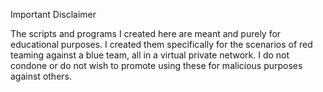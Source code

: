 Important Disclaimer

The scripts and programs I created here are meant and purely for educational purposes. I created them specifically for the scenarios of red teaming against a blue team, all in a virtual private network. I do not condone or do not wish to promote using these for malicious purposes against others.
